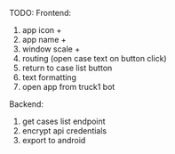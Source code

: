 TODO:
Frontend:
1. app icon +
2. app name +
3. window scale +
4. routing (open case text on button click)
5. return to case list button
6. text formatting
7. open app from truck1 bot

Backend:
1. get cases list endpoint
2. encrypt api credentials
3. export to android
